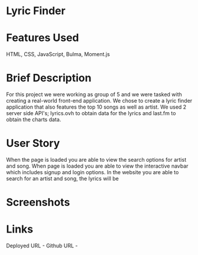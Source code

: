# Lyric Finder

# Features Used

HTML, CSS, JavaScript, Bulma, Moment.js

# Brief Description

For this project we were working as group of 5 and we were tasked with creating a real-world front-end application. We chose to create a lyric finder application that also features the top 10 songs as well as artist. We used 2 server side API's; lyrics.ovh to obtain data for the lyrics and last.fm to obtain the charts data.

# User Story

When the page is loaded you are able to view the search options for artist and song.
When page is loaded you are able to view the interactive navbar which includes signup and login options. In the website you are able to search for an artist and song, the lyrics will be

# Screenshots

# Links

Deployed URL -
Github URL -
